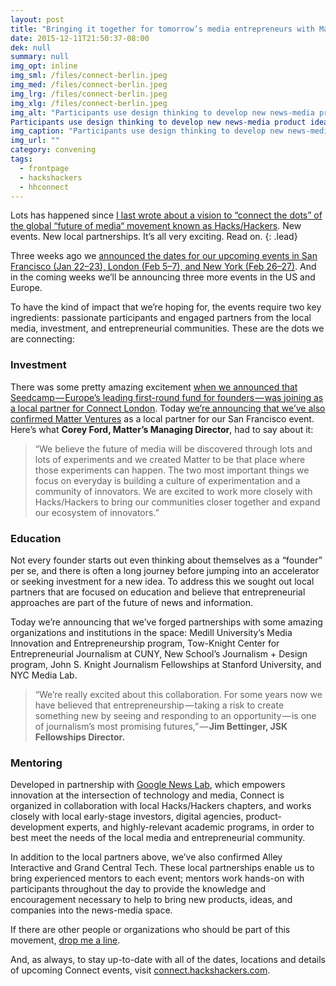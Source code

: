 ```yaml
---
layout: post
title: "Bringing it together for tomorrow’s media entrepreneurs with Matter, JSK, Medill & more"
date: 2015-12-11T21:50:37-08:00
dek: null
summary: null
img_opt: inline
img_sml: /files/connect-berlin.jpeg
img_med: /files/connect-berlin.jpeg
img_lrg: /files/connect-berlin.jpeg
img_xlg: /files/connect-berlin.jpeg
img_alt: "Participants use design thinking to develop new news-media product ideas at Connect Berlin. Credit: Steffi Loos"
Participants use design thinking to develop new news-media product ideas at Connect Berlin. Credit: Steffi Loos
img_caption: "Participants use design thinking to develop new news-media product ideas at Connect Berlin. Credit: Steffi Loos"
img_url: ""
category: convening
tags: 
  - frontpage
  - hackshackers
  - hhconnect
---
```


Lots has happened since [I last wrote about a vision to “connect the dots” of the global “future of media“ movement known as Hacks/Hackers](https://medium.com/@phillipadsmith/connecting-the-dots-of-a-global-movement-7730e8956205). New events. New local partnerships. It’s all very exciting. Read on.
{: .lead}

Three weeks ago we [announced the dates for our upcoming events in San Francisco (Jan 22–23), London (Feb 5–7), and New York (Feb 26–27)](https://docs.google.com/document/d/1-J8ujCJ4OIZ_B3KSisG4-gGOU0ZJhcNqkqJdspR0K8k/pub). And in the coming weeks we’ll be announcing three more events in the US and Europe.

To have the kind of impact that we’re hoping for, the events require two key ingredients: passionate participants and engaged partners from the local media, investment, and entrepreneurial communities. These are the dots we are connecting:

### Investment
There was some pretty amazing excitement [when we announced that Seedcamp — Europe’s leading first-round fund for founders — was joining as a local partner for Connect London](https://docs.google.com/document/d/1-J8ujCJ4OIZ_B3KSisG4-gGOU0ZJhcNqkqJdspR0K8k/pub). Today [we’re announcing that we’ve also confirmed Matter Ventures](https://docs.google.com/document/d/1DIWVKJB-fWNQV08oj4jQTGWL0taaXx3w3VZLgidlDIM/pub) as a local partner for our San Francisco event. Here’s what **Corey Ford, Matter’s Managing Director**, had to say about it:

> “We believe the future of media will be discovered through lots and lots of experiments and we created Matter to be that place where those experiments can happen. The two most important things we focus on everyday is building a culture of experimentation and a community of innovators. We are excited to work more closely with Hacks/Hackers to bring our communities closer together and expand our ecosystem of innovators.”

### Education
Not every founder starts out even thinking about themselves as a “founder” per se, and there is often a long journey before jumping into an accelerator or seeking investment for a new idea. To address this we sought out local partners that are focused on education and believe that entrepreneurial approaches are part of the future of news and information.

Today we’re announcing that we’ve forged partnerships with some amazing organizations and institutions in the space: Medill University’s Media Innovation and Entrepreneurship program, Tow-Knight Center for Entrepreneurial Journalism at CUNY, New School’s Journalism + Design program, John S. Knight Journalism Fellowships at Stanford University, and NYC Media Lab.

> “We’re really excited about this collaboration. For some years now we have believed that entrepreneurship — taking a risk to create something new by seeing and responding to an opportunity — is one of journalism’s most promising futures,” &mdash; **Jim Bettinger, JSK Fellowships Director.**

### Mentoring
Developed in partnership with [Google News Lab](https://newslab.withgoogle.com/), which empowers innovation at the intersection of technology and media, Connect is organized in collaboration with local Hacks/Hackers chapters, and works closely with local early-stage investors, digital agencies, product-development experts, and highly-relevant academic programs, in order to best meet the needs of the local media and entrepreneurial community.

In addition to the local partners above, we’ve also confirmed Alley Interactive and Grand Central Tech. These local partnerships enable us to bring experienced mentors to each event; mentors work hands-on with participants throughout the day to provide the knowledge and encouragement necessary to help to bring new products, ideas, and companies into the news-media space.

If there are other people or organizations who should be part of this movement, [drop me a line](http://twitter.com/phillipadsmith).

And, as always, to stay up-to-date with all of the dates, locations and details of upcoming Connect events, visit [connect.hackshackers.com](http://connect.hackshackers.com).

